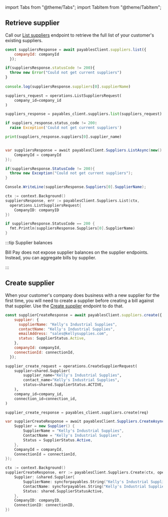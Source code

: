 import Tabs from "@theme/Tabs";
import TabItem from "@theme/TabItem";

## Retrieve supplier

Call our <a href={props.listendpoint} target="_blank">List suppliers</a> endpoint to retrieve the full list of your customer's existing suppliers. 

<Tabs groupId="language">

<TabItem value="nodejs" label="TypeScript">

```javascript
const suppliersResponse = await payablesClient.suppliers.list({
    companyId: companyId
  });

if(suppliersResponse.statusCode != 200){
  throw new Error("Could not get current suppliers")
}
 
console.log(suppliersResponse.suppliers[0].supplierName)
```

</TabItem>

<TabItem value="python" label="Python">

```python
suppliers_request = operations.ListSuppliersRequest(
    company_id=company_id
)

suppliers_response = payables_client.suppliers.list(suppliers_request)

if suppliers_response.status_code != 200:
  raise Exception('Could not get current suppliers')

print(suppliers_response.suppliers[0].supplier_name)
```

</TabItem>

<TabItem value="csharp" label="C#">

```csharp

var suppliersResponse = await payablesClient.Suppliers.ListAsync(new() {
    CompanyId = companyId
});

if(suppliersResponse.StatusCode != 200){
  throw new Exception("Could not get current suppliers");
}

Console.WriteLine(suppliersResponse.Suppliers[0].SupplierName);
```

</TabItem>

<TabItem value="go" label="Go">

```go
ctx := context.Background()
suppliersResponse, err := payablesClient.Suppliers.List(ctx, 
  operations.ListSuppliersRequest{
    CompanyID: companyID
})

if suppliersResponse.StatusCode == 200 {
  fmt.Println(suppliersResponse.Suppliers[0].SupplierName)
}
```

</TabItem>

</Tabs>

:::tip Supplier balances

Bill Pay does not expose supplier balances on the supplier endpoints. Instead, you can aggregate bills by supplier.

:::

## Create supplier

When your customer's company does business with a new supplier for the first time, you will need to create a supplier before creating a bill against that supplier. Use the <a href={props.createendpoint} target="_blank">Create supplier</a> endpoint to do that.

<Tabs groupId="language">

<TabItem value="nodejs" label="TypeScript">

```javascript
const supplierCreateResponse = await payablesClient.suppliers.create({
    supplier: {
      supplierName: "Kelly's Industrial Supplies",
      contactName: "Kelly's Industrial Supplies",
      emailAddress: "sales@kellysupplies.com",
      status: SupplierStatus.Active,
    },
    companyId: companyId,
    connectionId: connectionId,
  });
```

</TabItem>

<TabItem value="python" label="Python">

```python
supplier_create_request = operations.CreateSupplierRequest(
    supplier=shared.Supplier(
        supplier_name="Kelly's Industrial Supplies",
        contact_name="Kelly's Industrial Supplies",
        status=shared.SupplierStatus.ACTIVE,
    ),
    company_id=company_id,
    connection_id=connection_id,
)

supplier_create_response = payables_client.suppliers.create(req)
```

</TabItem>

<TabItem value="csharp" label="C#">

```csharp
var supplierCreateResponse = await payablesClient.Suppliers.CreateAsync(new() {
    Supplier = new Supplier() {
        SupplierName = "Kelly's Industrial Supplies",
        ContactName = "Kelly's Industrial Supplies",
        Status = SupplierStatus.Active,
    },
    CompanyId = companyId,
    ConnectionId = connectionId,
});
```

</TabItem>

<TabItem value="go" label="Go">

```go
ctx := context.Background()
supplierCreateResponse, err := payablesClient.Suppliers.Create(ctx, operations.CreateSupplierRequest{
    Supplier: &shared.Supplier{
        SupplierName: syncforpayables.String("Kelly's Industrial Supplies"),
        ContactName: syncforpayables.String("Kelly's Industrial Supplies"),
        Status: shared.SupplierStatusActive,
    },
    CompanyID: companyID,
    ConnectionID: connectionID,
})
```

</TabItem>

</Tabs>